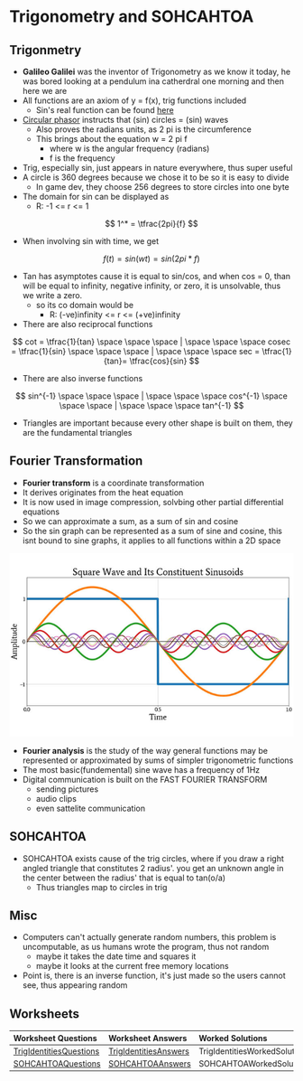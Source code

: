 # Trigonometry and SOHCAHTOA

## Trigonmetry

* **Galileo Galilei** was the inventor of Trigonometry as we know it today, he was bored looking at a pendulum ina catherdral one morning and then here we are
* All functions are an axiom of y = f\(x\), trig functions included
  * Sin's real function can be found [here](https://mathworld.wolfram.com/Sine.html)
* [Circular phasor](https://www.youtube.com/watch?v=a_zReGTxdlQ) instructs that \(sin\) circles = \(sin\) waves
  * Also proves the radians units, as 2 pi is the circumference
  * This brings about the equation w = 2 pi f
    * where w is the angular frequency \(radians\)
    * f is the frequency
* Trig, especially sin, just appears in nature everywhere, thus super useful 
* A circle is 360 degrees because we chose it to be so it is easy to divide
  * In game dev, they choose 256 degrees to store circles into one byte
* The  domain for sin can be displayed as
  * R: -1 &lt;= r &lt;= 1

$$
1^* =  \tfrac{2pi}{f}
$$

* When involving sin with time, we get 

$$
f(t) = sin(wt) = sin(2pi*f)
$$

* Tan has asymptotes cause it is equal to sin/cos, and when cos = 0, than will be equal to infinity, negative infinity, or zero, it is unsolvable, thus we write a zero.
  * so its co domain would be
    * R: \(-ve\)infinity &lt;= r &lt;= \(+ve\)infinity 
* There are also reciprocal functions

$$
cot =  \tfrac{1}{tan} \space \space \space | \space \space \space cosec =  \tfrac{1}{sin} \space \space \space | \space \space \space sec =  \tfrac{1}{tan}= \tfrac{cos}{sin}
$$

* There are also inverse functions

$$
sin^{-1} \space \space \space | \space \space \space cos^{-1} \space \space \space | \space \space \space tan^{-1}
$$

* Triangles are important because every other shape is built on them, they are the fundamental triangles

## **Fourier Transformation**

* **Fourier transform** is a coordinate transformation
* It derives originates from the heat equation
* It is now used in image compression, solvbing other partial differential equations
* So we can approximate a sum, as a sum of sin and cosine
* So the sin graph can be represented as a sum of sine and cosine, this isnt bound to sine graphs, it applies to all functions within a 2D space

![](../../../../.gitbook/assets/image.png)

* **Fourier analysis** is the study of the way general functions may be represented or approximated by sums of simpler trigonometric functions
* The most basic\(fundemental\) sine wave has a frequency of 1Hz
* Digital communication is built on the FAST FOURIER TRANSFORM
  * sending pictures
  * audio clips
  * even sattelite communication

## SOHCAHTOA

* SOHCAHTOA exists cause of the trig circles, where if you draw a right angled triangle that constitutes 2 radius'. you get an unknown angle in the center between the radius' that is equal to tan\(o/a\)
  * Thus triangles map to circles in trig

## Misc

* Computers can't actually generate random numbers, this problem is uncomputable, as us humans wrote the program, thus not random
  * maybe it takes the date time and squares it
  * maybe it looks at the current free memory locations
* Point is, there is an inverse function, it's just made so the users cannot see, thus appearing random

## Worksheets

| Worksheet Questions | Worksheet Answers | Worked Solutions |
| :--- | :--- | :--- |
| [TrigIdentitiesQuestions](https://github.com/AdnanTech/maths-for-computing-worksheets/blob/master/trigonometry-and-sohcahtoa/TrigIdentitiesQuestions.pdf) | [TrigIdentitiesAnswers](https://github.com/AdnanTech/maths-for-computing-worksheets/blob/master/trigonometry-and-sohcahtoa/TrigIdentitiesAnswers.pdf) | TrigIdentitiesWorkedSolutions |
| [SOHCAHTOAQuestions](https://github.com/AdnanTech/maths-for-computing-worksheets/blob/master/trigonometry-and-sohcahtoa/SOHCAHTOAQuestionsandAnswers.pdf) | [SOHCAHTOAAnswers](https://github.com/AdnanTech/maths-for-computing-worksheets/blob/master/trigonometry-and-sohcahtoa/SOHCAHTOAQuestionsandAnswers.pdf) | SOHCAHTOAWorkedSolutions |



